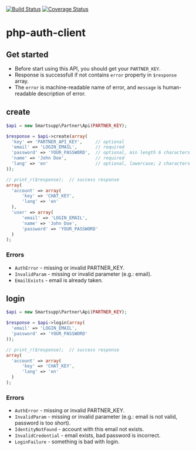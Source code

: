 [![Build Status](https://travis-ci.org/smartsupp/php-auth-client.svg)](https://travis-ci.org/smartsupp/php-auth-client)
[![Coverage Status](https://coveralls.io/repos/github/smartsupp/php-auth-client/badge.svg?branch=master)](https://coveralls.io/github/smartsupp/php-auth-client?branch=master)

# php-auth-client

## Get started

- Before start using this API, you should get your `PARTNER_KEY`. 
- Response is successfull if not contains `error` property in `$response` array.
- The `error` is machine-readable name of error, and `message` is human-readable description of error.

## create

```php
$api = new Smartsupp\Partner\Api(PARTNER_KEY);

$response = $api->create(array(
  'key' => 'PARTNER_API_KEY',     // optional
  'email' => 'LOGIN_EMAIL',       // required
  'password' => 'YOUR_PASSWORD',  // optional, min length 6 characters
  'name' => 'John Doe',           // required
  'lang' => 'en'                  // optional, lowercase; 2 characters
));

// print_r($response);  // success response
array(
  'account' => array(
	  'key' => 'CHAT_KEY',
	  'lang' => 'en'
  ),
  'user' => array(
	  'email' => 'LOGIN_EMAIL',
	  'name' => 'John Doe',
	  'password' => 'YOUR_PASSWORD'
  )
);
```

### Errors

- `AuthError` - missing or invalid PARTNER_KEY.
- `InvalidParam` - missing or invalid parameter (e.g.: email).
- `EmailExists` - email is already taken.


## login

```php
$api = new Smartsupp\Partner\Api(PARTNER_KEY);

$response = $api->login(array(
  'email' => 'LOGIN_EMAIL',
  'password' => 'YOUR_PASSWORD'
));

// print_r($response);  // success response
array(
  'account' => array(
	  'key' => 'CHAT_KEY',
	  'lang' => 'en'
  )
);
```

### Errors

- `AuthError` - missing or invalid PARTNER_KEY.
- `InvalidParam` - missing or invalid parameter (e.g.: email is not valid, password is too short).
- `IdentityNotFound` - account with this email not exists.
- `InvalidCredential` - email exists, bad password is incorrect.
- `LoginFailure` - something is bad with login.

